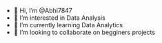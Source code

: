 - 👋 Hi, I’m @Abhi7847
- 👀 I’m interested in Data Analysis
- 🌱 I’m currently learning Data Analytics
- 💞️ I’m looking to collaborate on begginers projects


<!---
Abhi7847/Abhi7847 is a ✨ special ✨ repository because its `README.md` (this file) appears on your GitHub profile.
You can click the Preview link to take a look at your changes.
--->
